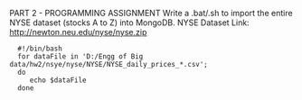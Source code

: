 PART 2 - PROGRAMMING ASSIGNMENT
Write a .bat/.sh to import the entire NYSE dataset (stocks A to Z) into MongoDB.
NYSE Dataset Link: http://newton.neu.edu/nyse/nyse.zip

```
  #!/bin/bash
  for dataFile in 'D:/Engg of Big data/hw2/nsye/nyse/NYSE/NYSE_daily_prices_*.csv';
  do
     echo $dataFile
  done  
  
  
```
